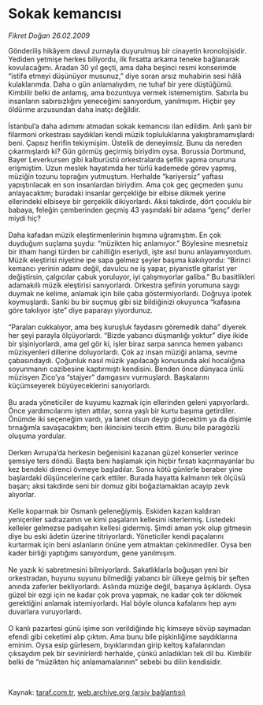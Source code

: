 # Sokak kemancısı

*Fikret Doğan 26.02.2009*

<div class="taraf_structure_2col_1zq">
<div class="margen_n">



 <p>Gönderiliş hikâyem davul zurnayla duyurulmuş bir cinayetin kronolojisidir. Yediden yetmişe herkes biliyordu, ilk fırsatta arkama teneke bağlanarak kovulacağımı. Aradan 30 yıl geçti, ama daha beşinci resmi konserimde “istifa etmeyi düşünüyor musunuz,” diye soran arsız muhabirin sesi hâlâ kulaklarımda. Daha o gün anlamalıydım, ne tuhaf bir yere düştüğümü. Kimbilir belki de anlamış, ama bozuntuya vermek istememiştim. Sabırla bu insanların sabırsızlığını yeneceğimi sanıyordum, yanılmışım. Hiçbir şey öldürme arzusundan daha inatçı değildir. <br/><br/>İstanbul’a daha adımımı atmadan sokak kemancısı ilan edildim. Anlı şanlı bir filarmoni orkestrası saydıkları kendi müzik topluluklarına yakıştıramamışlardı beni. Çapsız herifin tekiymişim. Üstelik de deneyimsiz. Bunu da nereden çıkarmışlardı ki? Gün görmüş geçirmiş biriydim oysa. Borussia Dortmund, Bayer Leverkursen gibi kalburüstü orkestralarda şeflik yapma onuruna erişmiştim. Uzun meslek hayatımda her türlü kademede görev yapmış, müziğin tozunu toprağını yutmuştum. Herhalde “kariyersiz” yaftası yapıştırılacak en son insanlardan biriydim. Ama çok geç geçmeden şunu anlayacaktım; buradaki insanlar gerçekliğe bir elbise dikmek yerine ellerindeki elbiseye bir gerçeklik dikiyorlardı. Aksi takdirde, dört çocuklu bir babaya, feleğin çemberinden geçmiş 43 yaşındaki bir adama “genç” derler miydi hiç? <br/><br/>Daha kafadan müzik eleştirmenlerinin hışmına uğramıştım. En çok duyduğum suçlama şuydu: “müzikten hiç anlamıyor.” Böylesine mesnetsiz bir itham hangi türden bir cahilliğin eseriydi, işte asıl bunu anlayamıyordum. Müzik eleştirisi niyetine ipe sapa gelmez şeyler başıma kakılıyordu: “Birinci kemancı yerinin adamı değil, davulcu ne iş yapar, piyanistle gitarist yer değiştirsin, çalgıcılar çabuk yoruluyor, iyi çalışmıyorlar galiba.” Bu basitlikleri adamakıllı müzik eleştirisi sanıyorlardı. Orkestra şefinin yorumuna saygı duymak ne kelime, anlamak için bile çaba göstermiyorlardı. Doğruya ipotek koymuşlardı. Sanki bu bir suçmuş gibi siz bildiğinizi okuyunca “kafasına göre takılıyor işte” diye paparayı yiyordunuz. <br/><br/>“Paraları cukkalıyor, ama beş kuruşluk faydasını göremedik daha” diyerek her şeyi parayla ölçüyorlardı. “Bizde yabancı düşmanlığı yoktur” diye ikide bir şişiniyorlardı, ama gel gör ki, işler biraz sarpa sarınca hemen yabancı müzisyenleri dillerine doluyorlardı. Çok az insan müziği anlama, sevme çabasındaydı. Çoğunluk nasıl müzik yapılacağı konusunda akıl hocalığına soyunmanın cazibesine kaptırmıştı kendisini. Benden önce dünyaca ünlü müzisyen Zico’ya “stajyer” damgasını vurmuşlardı. Başkalarını küçümseyerek büyüyeceklerini sanıyorlardı. <br/><br/>Bu arada yöneticiler de kuyumu kazmak için ellerinden geleni yapıyorlardı. Önce yardımcılarımı işten attılar, sonra yaşlı bir kurtu başıma getirdiler. Önümde iki seçeneğim vardı, ya lanet olsun deyip gidecektim ya da dişimle tırnağımla savaşacaktım; ben ikincisini tercih ettim. Bunu bile paragözlü oluşuma yordular. <br/><br/>Derken Avrupa’da herkesin beğenisini kazanan güzel konserler verince şemsiye ters döndü. Başta beni haşlamak için hiçbir fırsatı kaçırmayanlar bu kez bendeki direnci övmeye başladılar. Sonra kötü günlerle beraber yine başlardaki düşüncelerine çark ettiler. Burada hayatta kalmanın tek ölçüsü başarı; aksi takdirde seni bir domuz gibi boğazlamaktan acayip zevk alıyorlar. <br/><br/>Kelle koparmak bir Osmanlı geleneğiymiş. Eskiden kazan kaldıran yeniçeriler sadrazamın ve kimi paşaların kellesini isterlermiş. Listedeki kelleler gelmezse padişahın kellesi gidermiş. Şimdi aman yok olup gitmesin diye bu eski âdetin üzerine titriyorlardı. Yöneticiler kendi paçalarını kurtarmak için beni aslanların önüne yem atmaktan çekinmediler. Oysa ben kader birliği yaptığımı sanıyordum, gene yanılmışım. <br/><br/>Ne yazık ki sabretmesini bilmiyorlardı. Sakatlıklarla boğuşan yeni bir orkestradan, huyunu suyunu bilmediği yabancı bir ülkeye gelmiş bir şeften anında zaferler bekliyorlardı. Aslında müziğe değil, başarıya âşıklardı. Oysa güzel bir ezgi için ne kadar çok prova yapmak, ne kadar çok ter dökmek gerektiğini anlamak istemiyorlardı. Hal böyle olunca kafalarını hep aynı duvarlara vuruyorlardı. <br/><br/>O kanlı pazartesi günü işime son verildiğinde hiç kimseye sövüp saymadan efendi gibi ceketimi alıp çıktım. Ama bunu bile pişkinliğime saydıklarına eminim. Oysa esip gürlesem, bıyıklarından girip keltoş kafalarından çıksaydım pek bir sevinirlerdi herhalde, çünkü anladıkları tek dil bu. Kimbilir belki de “müzikten hiç anlamamalarının” sebebi bu dilin kendisidir.</p>

<br/>


<div id="taraf_not">
</div>

</div>


</div>

Kaynak: [taraf.com.tr](http://www.taraf.com.tr:80/makale/4212.htm), [web.archive.org (arşiv bağlantısı)](http://web.archive.org/web/20090520104414/http://www.taraf.com.tr:80/makale/4212.htm)
